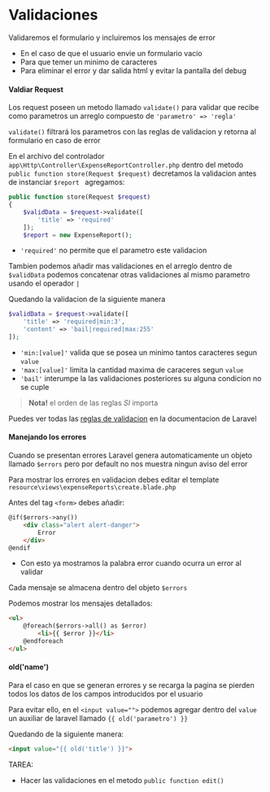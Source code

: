 # Validaciones

Validaremos el formulario y incluiremos los mensajes de error
- En el caso de que el usuario envie un formulario vacio
- Para que temer un minimo de caracteres
- Para eliminar el error y dar salida html y evitar la pantalla del debug

#### Valdiar Request
Los request poseen un metodo llamado `validate()` para validar
que recibe como parametros un arreglo compuesto de `'parametro' => 'regla'`

`validate()` filtrará los parametros con las reglas de validacion
 y retorna al formulario en caso de error

En el archivo del controlador
`app\Http\Controller\ExpenseReportController.php`
dentro del metodo
`public function store(Request $request)`
decretamos la validacion antes de instanciar
`$report `
agregamos:
```php
public function store(Request $request)
{
	$validData = $request->validate([
		'title' => 'required'
	]);
	$report = new ExpenseReport();
```
- `'required'` no permite que el parametro este validacion

Tambien podemos añadir mas validaciones en el arreglo dentro de `$validData`
podemos concatenar otras validaciones al mismo parametro usando el operador `|`

Quedando la validacion de la siguiente manera
```php
$validData = $request->validate([
	'title' => 'required|min:3',
	'content' => 'bail|required|max:255'
]);
```
- `'min:[value]'` valida que se posea un minimo tantos caracteres segun `value`
- `'max:[value]'` limita la cantidad maxima de caraceres segun `value`
- `'bail'` interumpe la las validaciones posteriores su alguna condicion no se cuple

> **Nota!** el orden de las reglas _SI_ importa

Puedes ver todas las
[reglas de validacion](https://laravel.com/docs/5.8/validation#available-validation-rules)
en la documentacion de Laravel

#### Manejando los errores
Cuando se presentan errores Laravel genera automaticamente un objeto llamado `$errors`
pero por default no nos muestra ningun aviso del error

Para mostrar los errores en validacion debes editar el template
`resource\views\expenseReports\create.blade.php`

Antes del tag `<form>` debes añadir:
```html
@if($errors->any())
    <div class="alert alert-danger">
		Error
    </div>
@endif
```
- Con esto ya mostramos la palabra error cuando ocurra un error al validar

Cada mensaje se almacena dentro del objeto `$errors`

Podemos mostrar los mensajes detallados:
```html
<ul>
    @foreach($errors->all() as $error)
        <li>{{ $error }}</li>
    @endforeach
</ul>
```

#### old('name')
Para el caso en que se generan errores y se recarga la pagina
se pierden todos los datos de los campos introducidos por el usuario

Para evitar ello, en el
`<input value="">`
podemos agregar dentro del `value` un auxiliar de laravel llamado
`{{ old('parametro') }}`

Quedando de la siguiente manera:
```html
<input value="{{ old('title') }}">
```

TAREA:
- Hacer las validaciones en el metodo `public function edit()`
